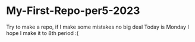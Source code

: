 # My-First-Repo-per5-2023
Try to make a repo, if I make some mistakes no big deal
Today is Monday I hope I make it to 8th period :(
